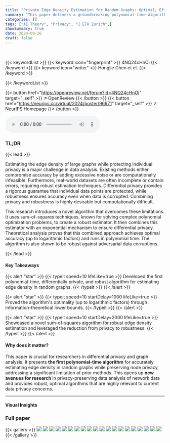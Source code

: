 ```yaml
---
title: "Private Edge Density Estimation for Random Graphs: Optimal, Efficient and Robust"
summary: "This paper delivers a groundbreaking polynomial-time algorithm for optimally estimating edge density in random graphs while ensuring node privacy and robustness against data corruption."
categories: []
tags: ["AI Theory", "Privacy", "🏢 ETH Zurich",]
showSummary: true
date: 2024-09-26
draft: false
---
```


<br>

{{< keywordList >}}
{{< keyword icon="fingerprint" >}} 4NQ24cHnOi {{< /keyword >}}
{{< keyword icon="writer" >}} Hongjie Chen et el. {{< /keyword >}}
 
{{< /keywordList >}}

{{< button href="https://openreview.net/forum?id=4NQ24cHnOi" target="_self" >}}
↗ OpenReview
{{< /button >}}
{{< button href="https://neurips.cc/virtual/2024/poster/96671" target="_self" >}}
↗ NeurIPS Homepage
{{< /button >}}


<audio controls>
    <source src="https://ai-paper-reviewer.com/4NQ24cHnOi/podcast.wav" type="audio/wav">
    Your browser does not support the audio element.
</audio>


### TL;DR


{{< lead >}}

Estimating the edge density of large graphs while protecting individual privacy is a major challenge in data analysis.  Existing methods either compromise accuracy by adding excessive noise or are computationally infeasible.  Furthermore, real-world datasets are often incomplete or contain errors, requiring robust estimation techniques.  Differential privacy provides a rigorous guarantee that individual data points are protected, while robustness ensures accuracy even when data is corrupted.  Combining privacy and robustness is highly desirable but computationally difficult.

This research introduces a novel algorithm that overcomes these limitations. It uses sum-of-squares techniques, known for solving complex polynomial optimization problems, to create a robust estimator.  It then combines this estimator with an exponential mechanism to ensure differential privacy.  Theoretical analysis proves that this combined approach achieves optimal accuracy (up to logarithmic factors) and runs in polynomial time.  The algorithm is also shown to be robust against adversarial data corruptions.

{{< /lead >}}


#### Key Takeaways

{{< alert "star" >}}
{{< typeit speed=10 lifeLike=true >}} Developed the first polynomial-time, differentially private, and robust algorithm for estimating edge density in random graphs. {{< /typeit >}}
{{< /alert >}}

{{< alert "star" >}}
{{< typeit speed=10 startDelay=1000 lifeLike=true >}} Proved the algorithm's optimality (up to logarithmic factors) through information-theoretical lower bounds. {{< /typeit >}}
{{< /alert >}}

{{< alert "star" >}}
{{< typeit speed=10 startDelay=2000 lifeLike=true >}} Showcased a novel sum-of-squares algorithm for robust edge density estimation and leveraged the reduction from privacy to robustness. {{< /typeit >}}
{{< /alert >}}

#### Why does it matter?
This paper is crucial for researchers in differential privacy and graph analysis.  It presents **the first polynomial-time algorithm** for accurately estimating edge density in random graphs while preserving node privacy, addressing a significant limitation of prior methods.  This opens up **new avenues for research** in privacy-preserving data analysis of network data and provides robust, optimal algorithms that are highly relevant to current data privacy concerns.

------
#### Visual Insights







### Full paper

{{< gallery >}}
<img src="https://ai-paper-reviewer.com/4NQ24cHnOi/1.png" class="grid-w50 md:grid-w33 xl:grid-w25" />
<img src="https://ai-paper-reviewer.com/4NQ24cHnOi/2.png" class="grid-w50 md:grid-w33 xl:grid-w25" />
<img src="https://ai-paper-reviewer.com/4NQ24cHnOi/3.png" class="grid-w50 md:grid-w33 xl:grid-w25" />
<img src="https://ai-paper-reviewer.com/4NQ24cHnOi/4.png" class="grid-w50 md:grid-w33 xl:grid-w25" />
<img src="https://ai-paper-reviewer.com/4NQ24cHnOi/5.png" class="grid-w50 md:grid-w33 xl:grid-w25" />
<img src="https://ai-paper-reviewer.com/4NQ24cHnOi/6.png" class="grid-w50 md:grid-w33 xl:grid-w25" />
<img src="https://ai-paper-reviewer.com/4NQ24cHnOi/7.png" class="grid-w50 md:grid-w33 xl:grid-w25" />
<img src="https://ai-paper-reviewer.com/4NQ24cHnOi/8.png" class="grid-w50 md:grid-w33 xl:grid-w25" />
<img src="https://ai-paper-reviewer.com/4NQ24cHnOi/9.png" class="grid-w50 md:grid-w33 xl:grid-w25" />
<img src="https://ai-paper-reviewer.com/4NQ24cHnOi/10.png" class="grid-w50 md:grid-w33 xl:grid-w25" />
<img src="https://ai-paper-reviewer.com/4NQ24cHnOi/11.png" class="grid-w50 md:grid-w33 xl:grid-w25" />
<img src="https://ai-paper-reviewer.com/4NQ24cHnOi/12.png" class="grid-w50 md:grid-w33 xl:grid-w25" />
<img src="https://ai-paper-reviewer.com/4NQ24cHnOi/13.png" class="grid-w50 md:grid-w33 xl:grid-w25" />
<img src="https://ai-paper-reviewer.com/4NQ24cHnOi/14.png" class="grid-w50 md:grid-w33 xl:grid-w25" />
<img src="https://ai-paper-reviewer.com/4NQ24cHnOi/15.png" class="grid-w50 md:grid-w33 xl:grid-w25" />
<img src="https://ai-paper-reviewer.com/4NQ24cHnOi/16.png" class="grid-w50 md:grid-w33 xl:grid-w25" />
<img src="https://ai-paper-reviewer.com/4NQ24cHnOi/17.png" class="grid-w50 md:grid-w33 xl:grid-w25" />
<img src="https://ai-paper-reviewer.com/4NQ24cHnOi/18.png" class="grid-w50 md:grid-w33 xl:grid-w25" />
<img src="https://ai-paper-reviewer.com/4NQ24cHnOi/19.png" class="grid-w50 md:grid-w33 xl:grid-w25" />
<img src="https://ai-paper-reviewer.com/4NQ24cHnOi/20.png" class="grid-w50 md:grid-w33 xl:grid-w25" />
{{< /gallery >}}